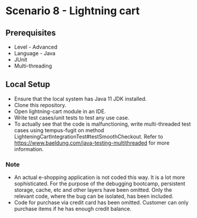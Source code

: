 # Scenario 8 - Lightning cart

## Prerequisites
- Level - Advanced
- Language - Java 
- JUnit
- Multi-threading 

## Local Setup
- Ensure that the local system has Java 11 JDK installed.
- Clone this repository. 
- Open lightning-cart module in an IDE.
- Write test cases/unit tests to test any use case. 
- To actually see that the code is malfunctioning, write multi-threaded test 
  cases using tempus-fugit on method LighteningCartIntegrationTest#testSmoothCheckout. 
  Refer to https://www.baeldung.com/java-testing-multithreaded for more information.


### Note
- An actual e-shopping application is not coded this way. It is a lot 
more sophisticated. For the purpose of the debugging bootcamp, persistent 
storage, cache, etc and other layers have been omitted. Only the relevant 
code, where the bug can be isolated, has been included.
- Code for purchase via credit card has been omitted. Customer can only 
purchase items if he has enough credit balance.

